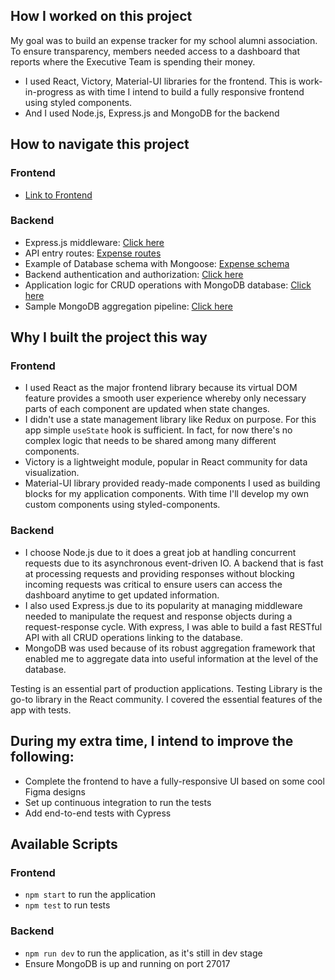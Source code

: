 ## How I worked on this project

My goal was to build an expense tracker for my school alumni association. To ensure transparency, members needed access to a dashboard that reports where the Executive Team is spending their money.

- I used React, Victory, Material-UI libraries for the frontend. This is work-in-progress as with time I intend to build a fully responsive frontend using styled components.
- And I used Node.js, Express.js and MongoDB for the backend

## How to navigate this project

### Frontend

- [Link to Frontend](https://github.com/Lambertyubin/expense_tracker_frontend)

### Backend

- Express.js middleware: [Click here](https://github.com/Lambertyubin/expense_tracker_backend/blob/main/express.js#L29)
- API entry routes: [Expense routes](https://github.com/Lambertyubin/expense_tracker_backend/blob/main/routes/expense.routes.js#L7)
- Example of Database schema with Mongoose: [Expense schema](https://github.com/Lambertyubin/expense_tracker_backend/blob/main/models/expense.model.js#L3)
- Backend authentication and authorization: [Click here](https://github.com/Lambertyubin/expense_tracker_backend/blob/main/controllers/auth.controller.js#L6)
- Application logic for CRUD operations with MongoDB database: [Click here](https://github.com/Lambertyubin/expense_tracker_backend/blob/main/controllers/expense.controller.js#L6)
- Sample MongoDB aggregation pipeline: [Click here](https://github.com/Lambertyubin/expense_tracker_backend/blob/main/controllers/expense.controller.js#L72)

## Why I built the project this way

### Frontend

- I used React as the major frontend library because its virtual DOM feature provides a smooth user experience whereby only necessary parts of each component are updated when state changes.
- I didn't use a state management library like Redux on purpose. For this app simple `useState` hook is sufficient. In fact, for now there's no complex logic that needs to be shared among many different components.
- Victory is a lightweight module, popular in React community for data visualization.
- Material-UI library provided ready-made components I used as building blocks for my application components. With time I'll develop my own custom components using styled-components.

### Backend

- I choose Node.js due to it does a great job at handling concurrent requests due to its asynchronous event-driven IO. A backend that is fast at processing requests and providing responses without blocking incoming requests was critical to ensure users can access the dashboard anytime to get updated information.
- I also used Express.js due to its popularity at managing middleware needed to manipulate the request and response objects during a request-response cycle. With express, I was able to build a fast RESTful API with all CRUD operations linking to the database.
- MongoDB was used because of its robust aggregation framework that enabled me to aggregate data into useful information at the level of the database.

Testing is an essential part of production applications. Testing Library is the go-to library in the React community. I covered the essential features of the app with tests.

## During my extra time, I intend to improve the following:

- Complete the frontend to have a fully-responsive UI based on some cool Figma designs
- Set up continuous integration to run the tests
- Add end-to-end tests with Cypress

## Available Scripts

### Frontend

- `npm start` to run the application
- `npm test` to run tests

### Backend

- `npm run dev` to run the application, as it's still in dev stage
- Ensure MongoDB is up and running on port 27017
